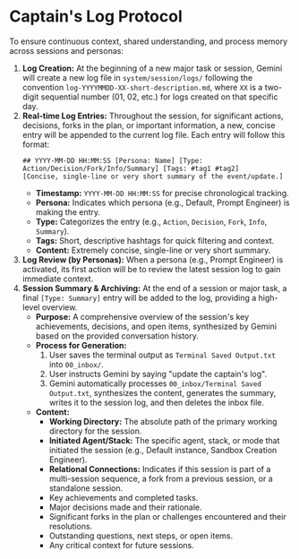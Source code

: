 # Captain's Log Protocol

To ensure continuous context, shared understanding, and process memory across sessions and personas:

1.  **Log Creation:** At the beginning of a new major task or session, Gemini will create a new log file in `system/session/logs/` following the convention `log-YYYYMMDD-XX-short-description.md`, where `XX` is a two-digit sequential number (01, 02, etc.) for logs created on that specific day.
2.  **Real-time Log Entries:** Throughout the session, for significant actions, decisions, forks in the plan, or important information, a new, concise entry will be appended to the current log file. Each entry will follow this format:
    ```
    ## YYYY-MM-DD HH:MM:SS [Persona: Name] [Type: Action/Decision/Fork/Info/Summary] [Tags: #tag1 #tag2]
    [Concise, single-line or very short summary of the event/update.]
    ```
    *   **Timestamp:** `YYYY-MM-DD HH:MM:SS` for precise chronological tracking.
    *   **Persona:** Indicates which persona (e.g., Default, Prompt Engineer) is making the entry.
    *   **Type:** Categorizes the entry (e.g., `Action`, `Decision`, `Fork`, `Info`, `Summary`).
    *   **Tags:** Short, descriptive hashtags for quick filtering and context.
    *   **Content:** Extremely concise, single-line or very short summary.
3.  **Log Review (by Personas):** When a persona (e.g., Prompt Engineer) is activated, its first action will be to review the latest session log to gain immediate context.
4.  **Session Summary & Archiving:** At the end of a session or major task, a final `[Type: Summary]` entry will be added to the log, providing a high-level overview.
    *   **Purpose:** A comprehensive overview of the session's key achievements, decisions, and open items, synthesized by Gemini based on the provided conversation history.
    *   **Process for Generation:**
        1.  User saves the terminal output as `Terminal Saved Output.txt` into `00_inbox/`.
        2.  User instructs Gemini by saying "update the captain's log".
        3.  Gemini automatically processes `00_inbox/Terminal Saved Output.txt`, synthesizes the content, generates the summary, writes it to the session log, and then deletes the inbox file.
    *   **Content:**
        *   **Working Directory:** The absolute path of the primary working directory for the session.
        *   **Initiated Agent/Stack:** The specific agent, stack, or mode that initiated the session (e.g., Default instance, Sandbox Creation Engineer).
        *   **Relational Connections:** Indicates if this session is part of a multi-session sequence, a fork from a previous session, or a standalone session.
        *   Key achievements and completed tasks.
        *   Major decisions made and their rationale.
        *   Significant forks in the plan or challenges encountered and their resolutions.
        *   Outstanding questions, next steps, or open items.
        *   Any critical context for future sessions.